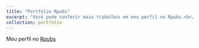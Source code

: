 ```yaml
---
title: "Portfolio Rpubs"
excerpt: "Você pode conferir mais trabalhos em meu perfil no Rpubs.<br/><img src='/images/rpubs.png'>"
collection: portfolio
---
```


Meu perfil no <a href="https://rpubs.com/mitolsp" target="_blank">Rpubs</a>
